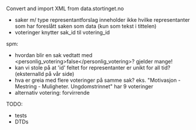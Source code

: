 Convert and import XML from data.stortinget.no

- saker m/ type representantforslag inneholder ikke hvilke representanter som har foreslått saken som data (kun som tekst i tittelen)
- voteringer knytter sak_id til votering_id

spm:

- hvordan blir en sak vedtatt med <personlig_votering>false</personlig_votering>? gjelder mange!
- kan vi stole på at 'id' feltet for representanter er unikt for all tid? (eksternalId på vår side)
- hva er greia med flere voteringer på samme sak? eks. "Motivasjon - Mestring - Muligheter. Ungdomstrinnet" har 9 voteringer
- alternativ votering: forvirrende

TODO:

- tests
- DTDs